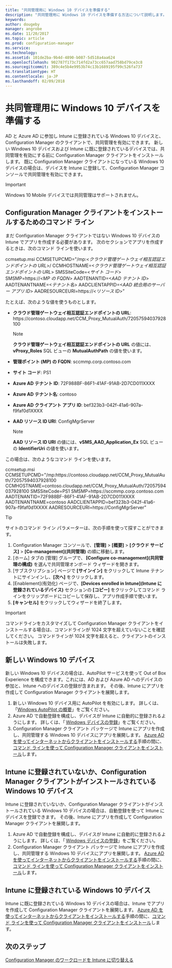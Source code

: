 ```yaml
---
title: "共同管理用に Windows 10 デバイスを準備する"
description: "共同管理用に Windows 10 デバイスを準備する方法について説明します。"
keywords: 
author: dougeby
manager: angrobe
ms.date: 11/20/2017
ms.topic: article
ms.prod: configuration-manager
ms.service: 
ms.technology: 
ms.assetid: 101de2ba-9b4d-4890-b087-5d518a4aa624
ms.openlocfilehash: 902787f173c714fd2a73cc657aad758bd79ce3c8
ms.sourcegitcommit: 389c4e5b4e9953b74c13b1689195f99c526fa737
ms.translationtype: HT
ms.contentlocale: ja-JP
ms.lasthandoff: 02/09/2018
---
```

# <a name="prepare-windows-10-devices-for-co-management"></a>共同管理用に Windows 10 デバイスを準備する
AD と Azure AD に参加し Intune に登録されている Windows 10 デバイスと、Configuration Manager のクライアントで、共同管理を有効にできます。 新しい Windows 10 デバイスおよび Intune に既に登録されているデバイスでは、共同管理を有効にする前に Configuration Manager クライアントをインストールします。 既に Configuration Manager クライアントになっている Windows 10 デバイスの場合は、デバイスを Intune に登録して、Configuration Manager コンソールで共同管理を有効にできます。

> [!IMPORTANT]
> Windows 10 Mobile デバイスでは共同管理はサポートされません。

## <a name="command-line-to-install-configuration-manager-client"></a>Configuration Manager クライアントをインストールするためのコマンド ライン
まだ Configuration Manager クライアントではない Windows 10 デバイスの Intune でアプリを作成する必要があります。 次のセクションでアプリを作成するときは、次のコマンド ラインを使います。

ccmsetup.msi CCMSETUPCMD="/mp:&#60;*クラウド管理ゲートウェイ相互認証エンドポイントの URL*&#62;/ CCMHOSTNAME=&#60;*クラウド管理ゲートウェイ相互認証エンドポイントの URL*&#62; SMSSiteCode=&#60;*サイト コード*&#62; SMSMP=https:&#47;/&#60;*MP の FQDN*&#62; AADTENANTID=&#60;*AAD テナント ID*&#62; AADTENANTNAME=&#60;*テナント名*&#62; AADCLIENTAPPID=&#60;*AAD 統合用のサーバー アプリ ID*&#62; AADRESOURCEURI=https:&#47;/&#60;*リソース ID*&#62;”

たとえば、次のような値を使うものとします。

- **クラウド管理ゲートウェイ相互認証エンドポイントの URL**: https:/&#47;contoso.cloudapp.net/CCM_Proxy_MutualAuth/72057594037928100    

   >[!Note]    
   >**クラウド管理ゲートウェイ相互認証エンドポイントの URL** の値には、**vProxy_Roles** SQL ビューの **MutualAuthPath** の値を使います。

- **管理ポイント (MP) の FQDN**: sccmmp.corp.contoso.com    
- **サイト コード**: PS1    
- **Azure AD テナント ID**: 72F988BF-86F1-41AF-91AB-2D7CD011XXXX    
- **Azure AD テナント名**: contoso    
- **Azure AD クライアント アプリ ID**: bef323b3-042f-41a6-907a-f9faf0d1XXXX     
- **AAD リソース ID URI**: ConfigMgrServer    

  > [!Note]    
  > **AAD リソース ID URI** の値には、**vSMS_AAD_Application_Ex** SQL ビューの **IdentifierUri** の値を使います。

この場合は、次のようなコマンド ラインを使います。

ccmsetup.msi CCMSETUPCMD="/mp:https:/&#47;contoso.cloudapp.net/CCM_Proxy_MutualAuth/72057594037928100    CCMHOSTNAME=contoso.cloudapp.net/CCM_Proxy_MutualAuth/72057594037928100 SMSSiteCode=PS1 SMSMP=https:/&#47;sccmmp.corp.contoso.com AADTENANTID=72F988BF-86F1-41AF-91AB-2D7CD011XXXX AADTENANTNAME=contoso  AADCLIENTAPPID=bef323b3-042f-41a6-907a-f9faf0d1XXXX AADRESOURCEURI=https:/&#47;ConfigMgrServer”

> [!Tip]
> サイトのコマンド ライン パラメーターは、次の手順を使って探すことができます。     
> 1. Configuration Manager コンソールで、**[管理]** > **[概要]** > **[クラウド サービス]** > **[Co-management]\(共同管理\)** の順に移動します。  
> 2. [ホーム] タブの [管理] グループで、 **[Configure co-management]\(共同管理の構成\)** を選んで共同管理オンボード ウィザードを開きます。    
> 3. [サブスクリプション] ページで **[サインイン]** をクリックして Intune テナントにサインインし、**[次へ]** をクリックします。    
> 4. [Enablement]\(有効化\) ページで、**[Devices enrolled in Intune]\(Intune に登録されているデバイス\)** セクションの **[コピー]** をクリックしてコマンド ラインをクリップボードにコピーして保存し、アプリ作成手順で使います。  
> 5. **[キャンセル]** をクリックしてウィザードを終了します。

> [!Important]    
> コマンドラインをカスタマイズして Configuration Manager クライアントをインストールする場合は、コマンドラインが 1024 文字を超えていないことを確認してください。 コマンドラインが 1024 文字を超えると、クライアントのインストールは失敗します。


## <a name="new-windows-10-devices"></a>新しい Windows 10 デバイス
新しい Windows 10 デバイスの場合は、AutoPilot サービスを使って Out of Box Experience を構成できます。これには、AD および Azure AD へのデバイスの参加と、Intune へのデバイスの登録が含まれます。 その後、Intune にアプリを作成して Configuration Manager クライアントを展開します。  
1. 新しい Windows 10 デバイス用に AutoPilot を有効にします。 詳しくは、「[Windows AutoPilot の概要](https://docs.microsoft.com/windows/deployment/windows-10-auto-pilot)」をご覧ください。  
2. Azure AD で自動登録を構成し、デバイスが Intune に自動的に登録されるようにします。 詳しくは、「 [Windows デバイスの登録](https://docs.microsoft.com/intune/windows-enroll)」をご覧ください。
3. Configuration Manager クライアント パッケージで Intune にアプリを作成し、共同管理する Windows 10 デバイスにアプリを展開します。 [Azure AD を使ってインターネットからクライアントをインストールする](https://docs.microsoft.com/en-us/sccm/core/clients/deploy/deploy-clients-cmg-azure)手順の間に、[コマンド ラインを使って Configuration Manager クライアントをインストール](#command-line-to-install-configuration-manager-client)します。   

## <a name="windows-10-devices-not-enrolled-in-intune-or-a-configuration-manager-client"></a>Intune に登録されていないか、Configuration Manager クライアントがインストールされている Windows 10 デバイス
Intune に登録されていないか、Configuration Manager クライアントがインストールされている Windows 10 デバイスの場合は、自動登録を使って Intune にデバイスを登録できます。 その後、Intune にアプリを作成して Configuration Manager クライアントを展開します。
1. Azure AD で自動登録を構成し、デバイスが Intune に自動的に登録されるようにします。 詳しくは、「 [Windows デバイスの登録](https://docs.microsoft.com/intune/windows-enroll)」をご覧ください。  
2. Configuration Manager クライアント パッケージで Intune にアプリを作成し、共同管理する Windows 10 デバイスにアプリを展開します。 [Azure AD を使ってインターネットからクライアントをインストールする](https://docs.microsoft.com/en-us/sccm/core/clients/deploy/deploy-clients-cmg-azure)手順の間に、[コマンド ラインを使って Configuration Manager クライアントをインストール](#command-line-to-install-configuration-manager-client)します。

## <a name="windows-10-devices-enrolled-in-intune"></a>Intune に登録されている Windows 10 デバイス
Intune に既に登録されている Windows 10 デバイスの場合は、Intune でアプリを作成して Configuration Manager クライアントを展開します。 [Azure AD を使ってインターネットからクライアントをインストールする](https://docs.microsoft.com/en-us/sccm/core/clients/deploy/deploy-clients-cmg-azure)手順の間に、[コマンド ラインを使って Configuration Manager クライアントをインストール](#command-line-to-install-configuration-manager-client)します。  

## <a name="next-steps"></a>次のステップ
[Configuration Manager のワークロードを Intune に切り替える](co-management-switch-workloads.md)